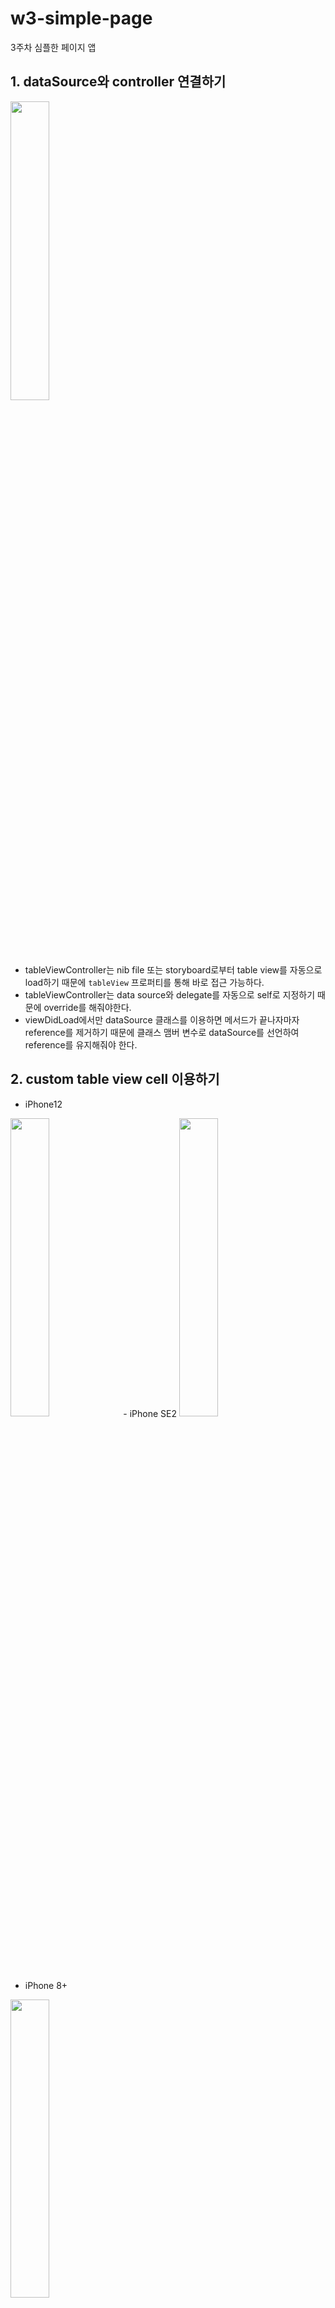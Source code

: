 # w3-simple-page
3주차 심플한 페이지 앱

## 1. dataSource와 controller 연결하기

<image src="https://images.velog.io/images/lauren-c/post/258eb974-e698-4194-913e-ffd5917761bc/image.png" width=35%>

- tableViewController는 nib file 또는 storyboard로부터 table view를 자동으로 load하기 때문에 `tableView` 프로퍼티를 통해 바로 접근 가능하다.
- tableViewController는 data source와 delegate를 자동으로 self로 지정하기 때문에 override를 해줘야한다.
- viewDidLoad에서만 dataSource 클래스를 이용하면 메서드가 끝나자마자 reference를 제거하기 때문에 클래스 맴버 변수로 dataSource를 선언하여 reference를 유지해줘야 한다.

## 2. custom table view cell 이용하기
- iPhone12
<image src="https://images.velog.io/images/lauren-c/post/0b3c9eb6-e104-4e5a-b070-71f596260f57/image.png" width=35%>
- iPhone SE2
<image src="https://images.velog.io/images/lauren-c/post/a1f93487-bf98-485f-ba1c-77ea0ded1414/image.png" width=35%>

- iPhone 8+
<image src="https://images.velog.io/images/lauren-c/post/a2735942-3c4b-43c2-85c1-50eb5d60bf72/image.png" width=35%>
